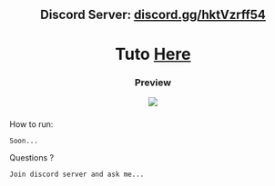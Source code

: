 <h2 align="center">Discord Server: <a href="https://discord.gg/hktVzrff54">discord.gg/hktVzrff54</a></h2>


<h1 align="center">Tuto <a href="https://discord.gg/hktVzrff54">Here</a></h1>

<h3 align="center">Preview</h3>


<p align="center"><img src="https://cdn.discordapp.com/attachments/1139624055176183828/1139636304859123833/image.png"></p>



###

How to run:
```
Soon...
```

Questions ?
```
Join discord server and ask me...
```
